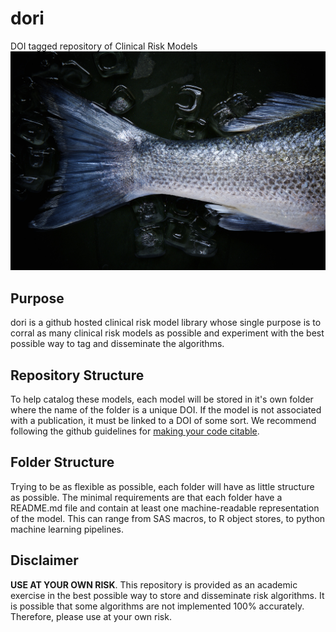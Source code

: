 # dori
DOI tagged repository of Clinical Risk Models
![water](images/dori_tail.jpeg)

## Purpose
dori is a github hosted clinical risk model library whose single purpose is
to corral as many clinical risk models as possible and experiment with the best
possible way to tag and disseminate the algorithms.

## Repository Structure
To help catalog these models, each model will be stored in it's own folder where
the name of the folder is a unique DOI. If the model is not associated with a
publication, it must be linked to a DOI of some sort. We recommend following the
github guidelines for [making your code citable](https://guides.github.com/activities/citable-code/).

## Folder Structure
Trying to be as flexible as possible, each folder will have as little structure
as possible. The minimal requirements are that each folder have a README.md file
and contain at least one machine-readable representation of the model. This can
range from SAS macros, to R object stores, to python machine learning pipelines.

## Disclaimer
**USE AT YOUR OWN RISK**. This repository is provided as an academic exercise
in the best possible way to store and disseminate risk algorithms. It is possible
that some algorithms are not implemented 100% accurately. Therefore, please use
at your own risk.

